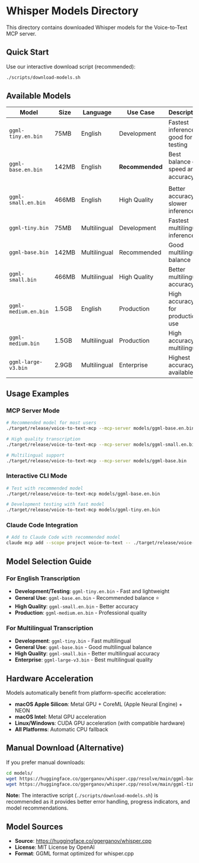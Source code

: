 # Whisper Models Directory

This directory contains downloaded Whisper models for the Voice-to-Text MCP server.

## Quick Start

Use our interactive download script (recommended):
```bash
./scripts/download-models.sh
```

## Available Models

| Model | Size | Language | Use Case | Description |
|-------|------|----------|----------|-------------|
| `ggml-tiny.en.bin` | 75MB | English | Development | Fastest inference, good for testing |
| `ggml-base.en.bin` | 142MB | English | **Recommended** | Best balance of speed and accuracy ⭐ |
| `ggml-small.en.bin` | 466MB | English | High Quality | Better accuracy, slower inference |
| `ggml-tiny.bin` | 75MB | Multilingual | Development | Fastest multilingual inference |
| `ggml-base.bin` | 142MB | Multilingual | Recommended | Good multilingual balance |
| `ggml-small.bin` | 466MB | Multilingual | High Quality | Better multilingual accuracy |
| `ggml-medium.en.bin` | 1.5GB | English | Production | High accuracy for production use |
| `ggml-medium.bin` | 1.5GB | Multilingual | Production | High accuracy multilingual |
| `ggml-large-v3.bin` | 2.9GB | Multilingual | Enterprise | Highest accuracy available |

## Usage Examples

### MCP Server Mode
```bash
# Recommended model for most users
./target/release/voice-to-text-mcp --mcp-server models/ggml-base.en.bin

# High quality transcription
./target/release/voice-to-text-mcp --mcp-server models/ggml-small.en.bin

# Multilingual support
./target/release/voice-to-text-mcp --mcp-server models/ggml-base.bin
```

### Interactive CLI Mode
```bash
# Test with recommended model
./target/release/voice-to-text-mcp models/ggml-base.en.bin

# Development testing with fast model
./target/release/voice-to-text-mcp models/ggml-tiny.en.bin
```

### Claude Code Integration
```bash
# Add to Claude Code with recommended model
claude mcp add --scope project voice-to-text -- ./target/release/voice-to-text-mcp --mcp-server models/ggml-base.en.bin
```

## Model Selection Guide

### For English Transcription
- **Development/Testing**: `ggml-tiny.en.bin` - Fast and lightweight
- **General Use**: `ggml-base.en.bin` - Recommended balance ⭐
- **High Quality**: `ggml-small.en.bin` - Better accuracy
- **Production**: `ggml-medium.en.bin` - Professional quality

### For Multilingual Transcription
- **Development**: `ggml-tiny.bin` - Fast multilingual
- **General Use**: `ggml-base.bin` - Good multilingual balance
- **High Quality**: `ggml-small.bin` - Better multilingual accuracy
- **Enterprise**: `ggml-large-v3.bin` - Best multilingual quality

## Hardware Acceleration

Models automatically benefit from platform-specific acceleration:
- **macOS Apple Silicon**: Metal GPU + CoreML (Apple Neural Engine) + NEON
- **macOS Intel**: Metal GPU acceleration
- **Linux/Windows**: CUDA GPU acceleration (with compatible hardware)
- **All Platforms**: Automatic CPU fallback

## Manual Download (Alternative)

If you prefer manual downloads:
```bash
cd models/
wget https://huggingface.co/ggerganov/whisper.cpp/resolve/main/ggml-base.en.bin
wget https://huggingface.co/ggerganov/whisper.cpp/resolve/main/ggml-tiny.en.bin
```

**Note:** The interactive script (`./scripts/download-models.sh`) is recommended as it provides better error handling, progress indicators, and model recommendations.

## Model Sources

- **Source**: https://huggingface.co/ggerganov/whisper.cpp
- **License**: MIT License by OpenAI
- **Format**: GGML format optimized for whisper.cpp